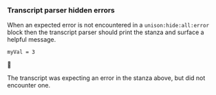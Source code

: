 
### Transcript parser hidden errors

When an expected error is not encountered in a `unison:hide:all:error` block
then the transcript parser should print the stanza
and surface a helpful message.

```unison
myVal = 3
```



🛑

The transcript was expecting an error in the stanza above, but did not encounter one.
